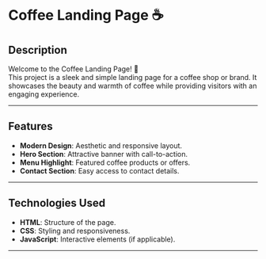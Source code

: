 # Coffee Landing Page ☕️

## Description
Welcome to the Coffee Landing Page! 🌟  
This project is a sleek and simple landing page for a coffee shop or brand. It showcases the beauty and warmth of coffee while providing visitors with an engaging experience.

---

## Features
- **Modern Design**: Aesthetic and responsive layout.  
- **Hero Section**: Attractive banner with call-to-action.  
- **Menu Highlight**: Featured coffee products or offers.  
- **Contact Section**: Easy access to contact details.  

---

## Technologies Used
- **HTML**: Structure of the page.  
- **CSS**: Styling and responsiveness.  
- **JavaScript**: Interactive elements (if applicable).  

---

